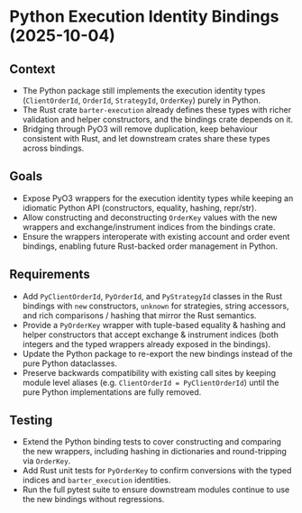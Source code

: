 # Python Execution Identity Bindings (2025-10-04)

## Context
- The Python package still implements the execution identity types (`ClientOrderId`,
  `OrderId`, `StrategyId`, `OrderKey`) purely in Python.
- The Rust crate `barter-execution` already defines these types with richer
  validation and helper constructors, and the bindings crate depends on it.
- Bridging through PyO3 will remove duplication, keep behaviour consistent with
  Rust, and let downstream crates share these types across bindings.

## Goals
- Expose PyO3 wrappers for the execution identity types while keeping an
  idiomatic Python API (constructors, equality, hashing, repr/str).
- Allow constructing and deconstructing `OrderKey` values with the new wrappers
  and exchange/instrument indices from the bindings crate.
- Ensure the wrappers interoperate with existing account and order event
  bindings, enabling future Rust-backed order management in Python.

## Requirements
- Add `PyClientOrderId`, `PyOrderId`, and `PyStrategyId` classes in the Rust
  bindings with `new` constructors, `unknown` for strategies, string accessors,
  and rich comparisons / hashing that mirror the Rust semantics.
- Provide a `PyOrderKey` wrapper with tuple-based equality & hashing and helper
  constructors that accept exchange & instrument indices (both integers and the
  typed wrappers already exposed in the bindings).
- Update the Python package to re-export the new bindings instead of the pure
  Python dataclasses.
- Preserve backwards compatibility with existing call sites by keeping module
  level aliases (e.g. `ClientOrderId = PyClientOrderId`) until the pure Python
  implementations are fully removed.

## Testing
- Extend the Python binding tests to cover constructing and comparing the new
  wrappers, including hashing in dictionaries and round-tripping via `OrderKey`.
- Add Rust unit tests for `PyOrderKey` to confirm conversions with the typed
  indices and `barter_execution` identities.
- Run the full pytest suite to ensure downstream modules continue to use the
  new bindings without regressions.
